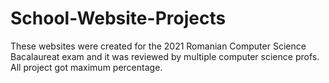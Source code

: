# School-Website-Projects
These websites were created for the 2021 Romanian Computer Science Bacalaureat exam and it was reviewed by multiple computer science profs. All project got maximum percentage.
